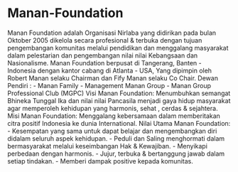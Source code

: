 Manan-Foundation
================

Manan Foundation adalah  Organisasi Nirlaba yang didirikan pada bulan Oktober 2005 dikelola secara profesional &amp; terbuka dengan tujuan pengembangan komunitas melalui pendidikan dan menggalang masyarakat dalam pelestarian dan pengembangan nilai nilai Kebangsaan dan Nasionalisme.   Manan Foundation berpusat di Tangerang, Banten - Indonesia dengan kantor cabang di Atlanta - USA, Yang dipimpin oleh Robert Manan selaku Chairman dan Fify Manan selaku Co Chair.  Dewan Pendiri : - Manan Family - Management Manan Group - Manan Group Professional Club (MGPC)   Visi Manan Foundation: Menumbuhkan semangat Bhineka Tunggal Ika dan nilai  nilai Pancasila menjadi gaya hidup masyarakat agar memperoleh kehidupan yang harmonis, sehat , cerdas &amp; sejahtera.  Misi Manan Foundation: Menggalang kebersamaan dalam memberitakan citra positif Indonesia ke dunia International.  Nilai Utama Manan Foundation: - Kesempatan yang sama untuk dapat belajar dan mengembangkan diri  didalam seluruh aspek kehidupan. - Peduli dan Saling menghormati dalam bermasyarakat melalui keseimbangan Hak &amp; Kewajiban. - Menyikapi perbedaan dengan harmonis. - Jujur, terbuka &amp; bertanggung jawab dalam setiap tindakan. - Memberi dampak positive kepada komunitas.
